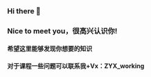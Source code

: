 ### Hi there 👋
### Nice to meet you，很高兴认识你!
#### 希望这里能够发现你想要的知识
#### 对于课程一些问题可以联系我+Vx：ZYX_working
<!--
[![Anurag's github stats](https://github-readme-stats.vercel.app/api?username=JJJokherrr)](https://github.com/anuraghazra/github-readme-stats)-->

<!--
**JJJokherrr/JJJokherrr** is a ✨ _special_ ✨ repository because its `README.md` (this file) appears on your GitHub profile.

Here are some ideas to get you started:

- 🔭 I’m currently working on ...
- 🌱 I’m currently learning ...
- 👯 I’m looking to collaborate on ...
- 🤔 I’m looking for help with ...
- 💬 Ask me about ...
- 📫 How to reach me: ...
- 😄 Pronouns: ...
- ⚡ Fun fact: ...
-->

